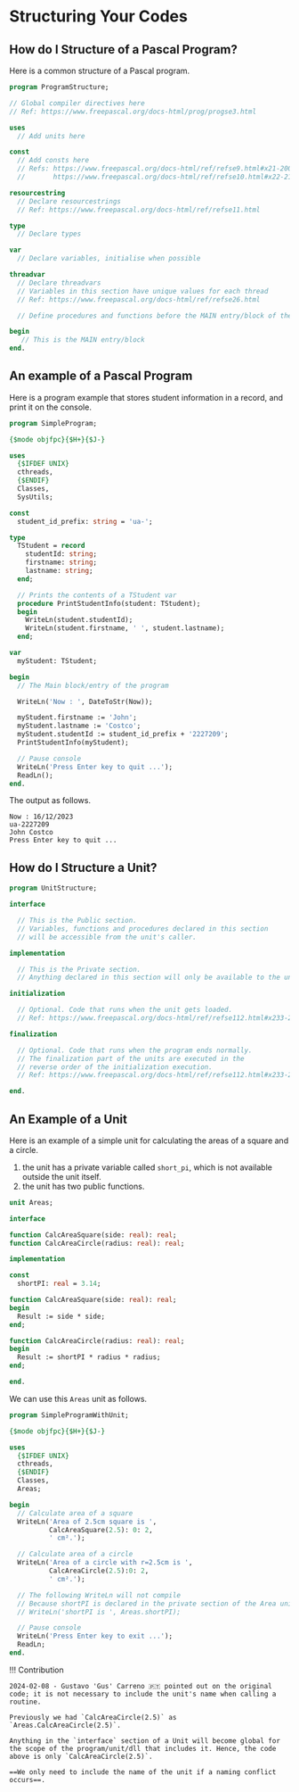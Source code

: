 # Structuring Your Codes

## How do I Structure of a Pascal Program?

Here is a common structure of a Pascal program.

```pascal linenums="1"
program ProgramStructure;

// Global compiler directives here
// Ref: https://www.freepascal.org/docs-html/prog/progse3.html

uses
  // Add units here

const
  // Add consts here
  // Refs: https://www.freepascal.org/docs-html/ref/refse9.html#x21-200002.1
  //       https://www.freepascal.org/docs-html/ref/refse10.html#x22-210002.2

resourcestring
  // Declare resourcestrings
  // Ref: https://www.freepascal.org/docs-html/ref/refse11.html

type
  // Declare types

var
  // Declare variables, initialise when possible

threadvar
  // Declare threadvars
  // Variables in this section have unique values for each thread
  // Ref: https://www.freepascal.org/docs-html/ref/refse26.html

  // Define procedures and functions before the MAIN entry/block of the program

begin
   // This is the MAIN entry/block
end.         
```

## An example of a Pascal Program

Here is a program example that stores student information in a record, and print it on the console.

```pascal linenums="1"
program SimpleProgram;

{$mode objfpc}{$H+}{$J-}

uses
  {$IFDEF UNIX}
  cthreads,
  {$ENDIF}
  Classes,
  SysUtils;

const
  student_id_prefix: string = 'ua-';

type
  TStudent = record
    studentId: string;
    firstname: string;
    lastname: string;
  end;

  // Prints the contents of a TStudent var
  procedure PrintStudentInfo(student: TStudent);
  begin
    WriteLn(student.studentId);
    WriteLn(student.firstname, ' ', student.lastname);
  end;

var
  myStudent: TStudent;

begin
  // The Main block/entry of the program

  WriteLn('Now : ', DateToStr(Now));

  myStudent.firstname := 'John';
  myStudent.lastname := 'Costco';
  myStudent.studentId := student_id_prefix + '2227209';
  PrintStudentInfo(myStudent);

  // Pause console
  WriteLn('Press Enter key to quit ...');
  ReadLn();
end.
```

The output as follows.

```text
Now : 16/12/2023
ua-2227209
John Costco
Press Enter key to quit ...
```

## How do I Structure a Unit?

```pascal linenums="1"
program UnitStructure;

interface

  // This is the Public section.
  // Variables, functions and procedures declared in this section
  // will be accessible from the unit's caller.

implementation

  // This is the Private section.
  // Anything declared in this section will only be available to the unit.

initialization

  // Optional. Code that runs when the unit gets loaded.
  // Ref: https://www.freepascal.org/docs-html/ref/refse112.html#x233-25700016.2

finalization

  // Optional. Code that runs when the program ends normally.
  // The finalization part of the units are executed in the
  // reverse order of the initialization execution.
  // Ref: https://www.freepascal.org/docs-html/ref/refse112.html#x233-25700016.2

end.
```

## An Example of a Unit

Here is an example of a simple unit for calculating the areas of a square and a circle.

1. the unit has a private variable called `short_pi`, which is not available outside the unit itself.
2. the unit has two public functions.

```pascal linenums="1"
unit Areas;

interface

function CalcAreaSquare(side: real): real;
function CalcAreaCircle(radius: real): real;

implementation

const
  shortPI: real = 3.14;

function CalcAreaSquare(side: real): real;
begin
  Result := side * side;
end;

function CalcAreaCircle(radius: real): real;
begin
  Result := shortPI * radius * radius;
end;

end.
```

We can use this `Areas` unit as follows.

```pascal linenums="1" hl_lines="10 15 20"
program SimpleProgramWithUnit;

{$mode objfpc}{$H+}{$J-}

uses
  {$IFDEF UNIX}
  cthreads,
  {$ENDIF}
  Classes,
  Areas;

begin
  // Calculate area of a square
  WriteLn('Area of 2.5cm square is ',
          CalcAreaSquare(2.5): 0: 2,
          ' cm².');

  // Calculate area of a circle
  WriteLn('Area of a circle with r=2.5cm is ',
          CalcAreaCircle(2.5):0: 2,
          ' cm².');

  // The following WriteLn will not compile
  // Because shortPI is declared in the private section of the Area unit
  // WriteLn('shortPI is ', Areas.shortPI);

  // Pause console
  WriteLn('Press Enter key to exit ...');
  ReadLn;
end.
```

!!! Contribution

    2024-02-08 - Gustavo 'Gus' Carreno 🇵🇹 pointed out on the original code; it is not necessary to include the unit's name when calling a routine.

    Previously we had `CalcAreaCircle(2.5)` as `Areas.CalcAreaCircle(2.5)`.
    
    Anything in the `interface` section of a Unit will become global for the scope of the program/unit/dll that includes it. Hence, the code above is only `CalcAreaCircle(2.5)`.

    ==We only need to include the name of the unit if a naming conflict occurs==.